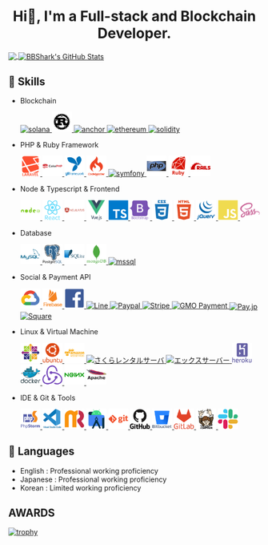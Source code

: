 <h1 align="center">Hi👋, I'm a Full-stack and Blockchain Developer.</h1>
<p>
  <a href="https://github.com/bluestar0505/" >
    <img align="center" src="https://github-readme-stats.vercel.app/api/top-langs/?layout=compact&username=bluestar0505&hide=java,html,php&title_color=ffffff&text_color=c9cacc&icon_color=2bbc8a&bg_color=1d1f21" height="180px"/>
  </a>
  
  <a href="https://github.com/bluestar0505/" >
    <img align="center" src="https://github-readme-stats.vercel.app/api?username=bluestar0505&show_icons=true&line_height=27&count_private=true&title_color=ffffff&text_color=c9cacc&icon_color=2bbc8a&bg_color=1d1f21" alt="BBShark's GitHub Stats" height="180px"/>
  </a>
 </p>  
 
## 🔧 Skills

<ul>
<li> Blockchain
    <p align="left">
        <a href="https://solana.com/" target="_blank" rel="noreferrer"> <img src="https://avatars.githubusercontent.com/u/35608259?s=200&v=4" alt="solana" width="40" height="40"/> </a>
        <a href="https://www.rust-lang.org" target="_blank" rel="noreferrer"> <img src="https://raw.githubusercontent.com/devicons/devicon/master/icons/rust/rust-plain.svg" alt="rust" width="40" height="40"/> </a>
        <a href="https://project-serum.github.io/anchor/" target="_blank" rel="noreferrer"> <img src="https://camo.githubusercontent.com/0542190d13e5a50f7d601abc4bfde84cf02af2ca786af519e78411f43f3ca9c0/68747470733a2f2f6d656469612e646973636f72646170702e6e65742f6174746163686d656e74732f3831333434343531343934393130333635382f3839303237383532303535333630333039322f6578706f72742e706e673f77696474683d373436266865696768743d373436" alt="anchor" width="40" height="40"/> </a>
        <a href="https://ethers.org/" target="_blank" rel="noreferrer"> <img src="https://icons.iconarchive.com/icons/cjdowner/cryptocurrency-flat/256/Ethereum-ETH-icon.png" alt="ethereum" width="40" height="40"/> </a>
        <a href="https://docs.soliditylang.org/" target="_blank" rel="noreferrer"> <img src="https://docs.soliditylang.org/en/v0.8.10/_static/logo.svg" alt="solidity" width="40" height="40"/> </a>
    </p>
</li>

<li> PHP & Ruby Framework
    <p align="left">
        <a href="https://laravel.com/" target="_blank" rel="noreferrer"><img src="https://raw.githubusercontent.com/devicons/devicon/master/icons/laravel/laravel-plain-wordmark.svg" alt="laravel" width="40" height="40"/> </a>
        <a href="https://cakephp.org/" target="_blank" rel="noreferrer"><img src="https://raw.githubusercontent.com/devicons/devicon/master/icons/cakephp/cakephp-original-wordmark.svg" alt="cakephp" width="40" height="40"/> </a>
        <a href="https://www.yiiframework.com/" target="_blank" rel="noreferrer"><img src="https://raw.githubusercontent.com/devicons/devicon/master/icons/yii/yii-plain-wordmark.svg" alt="yii" width="40" height="40"/> </a>
        <a href="https://codeigniter.com//" target="_blank" rel="noreferrer"><img src="https://raw.githubusercontent.com/devicons/devicon/master/icons/codeigniter/codeigniter-plain-wordmark.svg" alt="codeigniter" width="40" height="40"/> </a>
        <a href="https://symfony.com" target="_blank" rel="noreferrer"> <img src="https://symfony.com/logos/symfony_black_03.svg" alt="symfony" width="40" height="40"/> </a>
        <a href="https://www.php.net" target="_blank" rel="noreferrer"> <img src="https://raw.githubusercontent.com/devicons/devicon/master/icons/php/php-original.svg" alt="php" width="40" height="40"/> </a>
        <a href="https://www.ruby-lang.org" target="_blank" rel="noreferrer"><img src="https://raw.githubusercontent.com/devicons/devicon/master/icons/ruby/ruby-plain-wordmark.svg" alt="ruby" width="40" height="40"/> </a>
        <a href="https://rubyonrails.org/" target="_blank" rel="noreferrer"><img src="https://raw.githubusercontent.com/devicons/devicon/master/icons/rails/rails-plain-wordmark.svg" alt="Ruby on Rails" width="40" height="40"/> </a>
    </p>
</li>

<li> Node & Typescript & Frontend
    <p align="left">
        <a href="https://nodejs.org" target="_blank" rel="noreferrer"> <img src="https://raw.githubusercontent.com/devicons/devicon/master/icons/nodejs/nodejs-plain-wordmark.svg" alt="nodejs" width="40" height="40"/> </a>
        <a href="https://reactjs.org/" target="_blank" rel="noreferrer"> <img src="https://raw.githubusercontent.com/devicons/devicon/master/icons/react/react-original-wordmark.svg" alt="react" width="40" height="40"/> </a>
        <a href="https://ubuntu.com" target="_blank" rel="noreferrer"> <img src="https://raw.githubusercontent.com/devicons/devicon/master/icons/angularjs/angularjs-plain-wordmark.svg" alt="ubuntu" width="40" height="40"/> </a>
        <a href="https://vuejs.org/" target="_blank" rel="noreferrer"><img src="https://raw.githubusercontent.com/devicons/devicon/master/icons/vuejs/vuejs-original-wordmark.svg" alt="vuejs" width="40" height="40"/> </a>
        <a href="https://www.typescriptlang.org/" target="_blank" rel="noreferrer"> <img src="https://raw.githubusercontent.com/devicons/devicon/master/icons/typescript/typescript-original.svg" alt="typescript" width="40" height="40"/> </a>
        <a href="https://getbootstrap.com" target="_blank" rel="noreferrer"> <img src="https://raw.githubusercontent.com/devicons/devicon/master/icons/bootstrap/bootstrap-plain-wordmark.svg" alt="bootstrap" width="40" height="40"/> </a>
        <a href="https://www.w3schools.com/css/" target="_blank" rel="noreferrer"> <img src="https://raw.githubusercontent.com/devicons/devicon/master/icons/css3/css3-plain-wordmark.svg" alt="css3" width="40" height="40"/> </a>
        <a href="https://www.w3.org/html/" target="_blank" rel="noreferrer"> <img src="https://raw.githubusercontent.com/devicons/devicon/master/icons/html5/html5-plain-wordmark.svg" alt="html5" width="40" height="40"/> </a>
        <a href="https://jquery.com/" target="_blank" rel="noreferrer"> <img src="https://raw.githubusercontent.com/devicons/devicon/master/icons/jquery/jquery-plain-wordmark.svg" alt="jquery" width="40" height="40"/> </a>
        <a href="https://developer.mozilla.org/en-US/docs/Web/JavaScript" target="_blank" rel="noreferrer"> <img src="https://raw.githubusercontent.com/devicons/devicon/master/icons/javascript/javascript-plain.svg" alt="javascript" width="40" height="40"/> </a>
        <a href="https://sass-lang.com" target="_blank" rel="noreferrer"> <img src="https://raw.githubusercontent.com/devicons/devicon/master/icons/sass/sass-original.svg" alt="sass" width="40" height="40"/> </a>
    </p>
</li>

<li> Database
    <p align="left">
        <a href="https://www.mysql.com/" target="_blank" rel="noreferrer"> <img src="https://raw.githubusercontent.com/devicons/devicon/master/icons/mysql/mysql-plain-wordmark.svg" alt="mysql" width="40" height="40"/> </a>
        <a href="https://www.postgresql.org" target="_blank" rel="noreferrer"> <img src="https://raw.githubusercontent.com/devicons/devicon/master/icons/postgresql/postgresql-original-wordmark.svg" alt="postgresql" width="40" height="40"/> </a>
        <a href="https://www.sqlite.org/" target="_blank" rel="noreferrer"> <img src="https://raw.githubusercontent.com/devicons/devicon/master/icons/sqlite/sqlite-original-wordmark.svg" alt="sqlite" width="40" height="40"/> </a>
        <a href="https://www.mongodb.com/" target="_blank" rel="noreferrer"> <img src="https://raw.githubusercontent.com/devicons/devicon/master/icons/mongodb/mongodb-plain-wordmark.svg" alt="mongodb" width="40" height="40"/> </a>
        <a href="https://www.microsoft.com/en-us/sql-server" target="_blank" rel="noreferrer"> <img src="https://www.svgrepo.com/show/303229/microsoft-sql-server-logo.svg" alt="mssql" width="40" height="40"/> </a>
    </p>
</li>

<li> Social & Payment API
    <p align="left">
        <a href="https://console.cloud.google.com/" target="_blank" rel="noreferrer"> <img src="https://raw.githubusercontent.com/devicons/devicon/master/icons/googlecloud/googlecloud-original.svg" alt="Facebook" width="40" height="40"/> </a>
        <a href="https://firebase.google.com/" target="_blank" rel="noreferrer"> <img src="https://raw.githubusercontent.com/devicons/devicon/master/icons/firebase/firebase-plain-wordmark.svg" alt="Firebase" width="40" height="40"/> </a>
        <a href="https://developers.facebook.com/" target="_blank" rel="noreferrer"> <img src="https://raw.githubusercontent.com/devicons/devicon/master/icons/facebook/facebook-original.svg" alt="Facebook" width="40" height="40"/> </a>
        <a href="https://developers.line.biz" target="_blank" rel="noreferrer"> <img src="https://line.me/static/c5bc5abac963fd619ec6d22240641a90/621c6/icon-line.png" alt="Line" width="40" height="40"/> </a>
        <a href="https://developer.paypal.com/home/" target="_blank" rel="noreferrer"> <img src="https://www.paypalobjects.com/webstatic/developer/favicons/pp64.png" alt="Paypal" width="40" height="40"/> </a>
        <a href="https://stripe.dev" target="_blank" rel="noreferrer"> <img src="https://stripe.dev/images/stripe-logo.svg" alt="Stripe" width="40" height="40"/> </a>
        <a href="https://www.gmo-pg.com/service/mulpay/" target="_blank" rel="noreferrer"> <img src="https://www.gmo-pg.com/corp/img/og/gmopg_logo_og_image.png" alt="GMO Payment" width="40" height="40"/> </a>
        <a href="https://pay.jp/" target="_blank" rel="noreferrer"> <img src="https://pbs.twimg.com/profile_images/948466907790782465/PqEFWEzE_400x400.jpg" alt="Pay.jp" width="40" style="vertical-align: middle"/> </a>
        <a href="https://squareup.com/" target="_blank" rel="noreferrer"> <img src="https://encrypted-tbn0.gstatic.com/images?q=tbn:ANd9GcRIGcAgQTSFeHmXt4weVriAT4yLDHH2OJkS5Q&usqp=CAU" alt="Square" width="40" style="vertical-align: middle"/> </a>
    </p>
</li>

<li> Linux & Virtual Machine
    <p align="left">
        <a href="https://www.centos.org" target="_blank" rel="noreferrer"> <img src="https://raw.githubusercontent.com/devicons/devicon/master/icons/centos/centos-original.svg" alt="centos" width="40" height="40"/> </a>
        <a href="https://ubuntu.com" target="_blank" rel="noreferrer"> <img src="https://raw.githubusercontent.com/devicons/devicon/master/icons/ubuntu/ubuntu-plain-wordmark.svg" alt="ubuntu" width="40" height="40"/> </a>
        <a href="https://aws.amazon.com" target="_blank" rel="noreferrer"> <img src="https://raw.githubusercontent.com/devicons/devicon/master/icons/amazonwebservices/amazonwebservices-plain-wordmark.svg" alt="Amazon Web Services" width="40" height="40"/> </a>
        <a href="https://rs.sakura.ad.jp/" target="_blank" rel="noreferrer"> <img src="https://rs.sakura.ad.jp/lp/logo/images/logo_centered.png" alt="さくらレンタルサーバ" width="60" /> </a>
        <a href="https://www.xserver.ne.jp/" target="_blank" rel="noreferrer"> <img src="https://www.xserver.ne.jp/img/common/favicon.ico" alt="エックスサーバー" width="40" /> </a>
        <a href="https://heroku.com/apps" target="_blank" rel="noreferrer"> <img src="https://raw.githubusercontent.com/devicons/devicon/master/icons/heroku/heroku-plain-wordmark.svg" alt="heroku" width="40" height="40"/> </a>
        <a href="https://www.docker.com/" target="_blank" rel="noreferrer"> <img src="https://raw.githubusercontent.com/devicons/devicon/master/icons/docker/docker-original-wordmark.svg" alt="docker" width="40" height="40"/> </a>
        <a href="https://redux.js.org" target="_blank" rel="noreferrer"> <img src="https://raw.githubusercontent.com/devicons/devicon/master/icons/redux/redux-original.svg" alt="redux" width="40" height="40"/> </a>
        <a href="https://www.nginx.com" target="_blank" rel="noreferrer"> <img src="https://raw.githubusercontent.com/devicons/devicon/master/icons/nginx/nginx-original.svg" alt="nginx" width="40" height="40"/> </a>
        <a href="https://httpd.apache.org/" target="_blank" rel="noreferrer"> <img src="https://raw.githubusercontent.com/devicons/devicon/master/icons/apache/apache-original-wordmark.svg" alt="apache" width="40" height="40"/> </a>
    </p>
</li>

<li> IDE & Git & Tools
    <p align="left">
        <a href="https://www.jetbrains.com/phpstorm/" target="_blank" rel="noreferrer"> <img src="https://raw.githubusercontent.com/devicons/devicon/master/icons/phpstorm/phpstorm-original-wordmark.svg" alt="phpstorm" width="40" height="40"/> </a>
        <a href="https://code.visualstudio.com/" target="_blank" rel="noreferrer"> <img src="https://raw.githubusercontent.com/devicons/devicon/master/icons/vscode/vscode-original-wordmark.svg" alt="vscode" width="40" height="40"/> </a>
        <a href="https://www.jetbrains.com/ruby/" target="_blank" rel="noreferrer"> <img src="https://raw.githubusercontent.com/devicons/devicon/master/icons/rubymine/rubymine-original.svg" alt="rubymine" width="40" height="40"/> </a>
        <a href="https://developer.android.com/studio" target="_blank" rel="noreferrer"> <img src="https://raw.githubusercontent.com/devicons/devicon/master/icons/androidstudio/androidstudio-original.svg" alt="Android Studio" width="40" height="40"/> </a>
        <a href="https://git-scm.com/" target="_blank" rel="noreferrer"> <img src="https://raw.githubusercontent.com/devicons/devicon/master/icons/git/git-plain-wordmark.svg" alt="git" width="40" height="40"/> </a>
        <a href="https://github.com" target="_blank" rel="noreferrer"> <img src="https://raw.githubusercontent.com/devicons/devicon/master/icons/github/github-original-wordmark.svg" alt="github" width="40" height="40"/> </a>
        <a href="https://bitbucket.org" target="_blank" rel="noreferrer"> <img src="https://raw.githubusercontent.com/devicons/devicon/master/icons/bitbucket/bitbucket-original-wordmark.svg" alt="bitbucket" width="40" height="40"/> </a>
        <a href="https://gitlab.com" target="_blank" rel="noreferrer"> <img src="https://raw.githubusercontent.com/devicons/devicon/master/icons/gitlab/gitlab-plain-wordmark.svg" alt="gitlab" width="40" height="40"/> </a>
        <a href="https://getcomposer.org/" target="_blank" rel="noreferrer"> <img src="https://raw.githubusercontent.com/devicons/devicon/master/icons/composer/composer-original.svg" alt="composer" width="40" height="40"/> </a>
        <a href="https://slack.com/" target="_blank" rel="noreferrer"> <img src="https://raw.githubusercontent.com/devicons/devicon/master/icons/slack/slack-original.svg" alt="slack" width="40" height="40"/> </a>
    </p>
</li>
</ul>

## 📖 Languages
<ul>
    <li>English : Professional working proficiency</li>
    <li>Japanese : Professional working proficiency</li>
    <li>Korean : Limited working proficiency</li>
</ul>


## AWARDS  

[![trophy](https://github-profile-trophy.vercel.app/?username=bluestar0505)](https://github.com/bluestar0505)  

  
